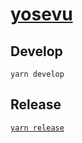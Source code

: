 # [yosevu](https://yosevu.com)

## Develop

`yarn develop`

## Release

[`yarn release`](https://app.netlify.com/sites/yosevu/settings/deploys)
